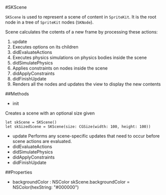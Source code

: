 #SKScene

`SKScene` is used to represent a scene of content in `SpriteKit`. It is the root node in a tree of `SpriteKit` nodes (`SKNode`).

Scene calculates the cotents of a new frame by processing these actions:

1. update
2. Executes options on its children
3. didEvaluateActions
4. Executes physics simulations on physics bodies inside the scene
5. didSimulatePhysics
6. Applies constraints on nodes inside the scene
7. didApplyConstraints
8. didFinishUpdate
9. Renders all the nodes and updates the view to display the new contents

##Methods

- init 

Creates a scene with an optional size given

    let skScene = SKScene()
    let skSizedScene = SKScene(size: CGSize(width: 100, height: 100))

- update
Performs any scene-specific updates that need to occur before scene actions are evaluated.
- didEvaluateActions
- didSimulatePhysics
- didApplyConstraints
- didFinishUpdate

##Properties

- backgroundColor : NSColor
    skScene.backgroundColor = NSColor(hexString: "#000000")